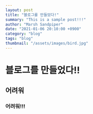 ```yaml
---
layout: post
title: "블로그를 만들었다!"
summary: "This is a sample post!!!"
author: "Marsh Sandpiper"
date: "2021-01-06 20:10:00 +0900"
category: "blog"
tags: "blog"
thumbnail: "/assets/images/bird.jpg"
---
```


# 블로그를 만들었다!!

## 어려워

### 어려워!!!
